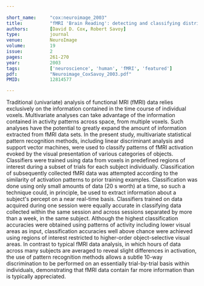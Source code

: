 ```yaml
---
    
short_name:     "cox:neuroimage_2003"
title:          "fMRI 'Brain Reading': detecting and classifying distributed patterns of fMRI activity in human visual cortex"
authors:        [David D. Cox, Robert Savoy]
type:           journal
venue:          NeuroImage
volume:         19
issue:          2
pages:          261-270
year:           2003
tags:           ['neuroscience', 'human', 'fMRI', 'featured']
pdf:            "Neuroimage_CoxSavoy_2003.pdf"
PMID:           12814577

---
```


Traditional (univariate) analysis of functional MRI (fMRI) data relies exclusively on the information contained in the time course of individual voxels. Multivariate analyses can take advantage of the information contained in activity patterns across space, from multiple voxels. Such analyses have the potential to greatly expand the amount of information extracted from fMRI data sets. In the present study, multivariate statistical pattern recognition methods, including linear discriminant analysis and support vector machines, were used to classify patterns of fMRI activation evoked by the visual presentation of various categories of objects. Classifiers were trained using data from voxels in predefined regions of interest during a subset of trials for each subject individually. Classification of subsequently collected fMRI data was attempted according to the similarity of activation patterns to prior training examples. Classification was done using only small amounts of data (20 s worth) at a time, so such a technique could, in principle, be used to extract information about a subject's percept on a near real-time basis. Classifiers trained on data acquired during one session were equally accurate in classifying data collected within the same session and across sessions separated by more than a week, in the same subject. Although the highest classification accuracies were obtained using patterns of activity including lower visual areas as input, classification accuracies well above chance were achieved using regions of interest restricted to higher-order object-selective visual areas. In contrast to typical fMRI data analysis, in which hours of data across many subjects are averaged to reveal slight differences in activation, the use of pattern recognition methods allows a subtle 10-way discrimination to be performed on an essentially trial-by-trial basis within individuals, demonstrating that fMRI data contain far more information than is typically appreciated.